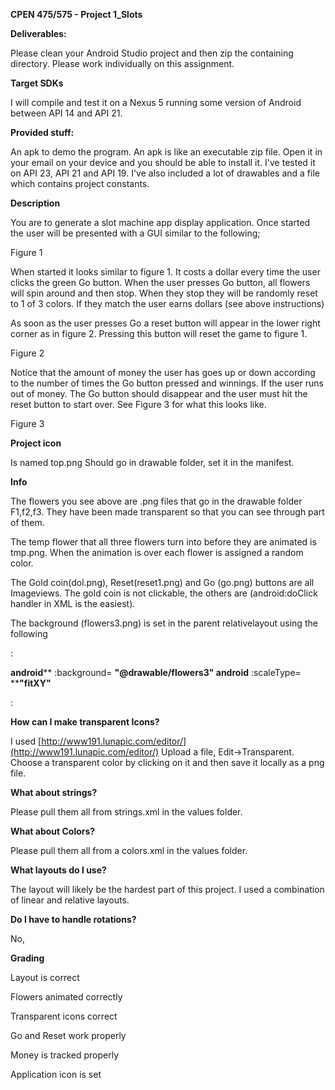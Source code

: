 **CPEN 475/575  - Project 1\_Slots**

**Deliverables:**

Please clean your Android Studio project and then zip the containing directory.  Please work individually on this assignment.

**Target SDKs**

I will compile and test it on a Nexus 5 running some version of Android between API 14 and API 21.

**Provided stuff:**

An apk to demo the program.  An apk is like an executable zip file.  Open it in your email on your device and you should be able to install it.  I&#39;ve tested it on API 23, API 21 and API 19.   I&#39;ve also included a lot of drawables and a file which contains project constants.

**Description**

You are to generate a slot machine app display application.  Once started the user will be presented with a GUI similar to the following;

Figure 1

When started it looks similar to figure 1.  It costs a dollar every time the user clicks the green Go button. When the user presses Go button, all flowers will spin around and then stop. When they stop they will be randomly reset to 1 of 3 colors.  If they match the user earns dollars (see above instructions)

As soon as the user presses Go a reset button will appear in the lower right corner as in figure 2. Pressing this button will reset the game to figure 1.



Figure 2

Notice that the amount of money the user has goes up or down according to the number of times the Go button pressed and winnings.  If the user runs out of money.  The Go button should disappear and the user must hit the reset button to start over.  See Figure 3 for what this looks like.

Figure 3



**Project icon**

Is named top.png Should go in drawable folder, set it in the manifest.

**Info**

The flowers you see above are .png files that go in the drawable folder F1,f2,f3.  They have been made transparent so that you can see through part of them.

The temp flower that all three flowers turn into before they are animated is tmp.png.   When the animation is over each flower is assigned a random color.

The Gold coin(dol.png), Reset(reset1.png) and Go (go.png) buttons are all Imageviews.  The gold coin is not clickable, the others are (android:doClick handler in XML is the easiest).

The background (flowers3.png)  is set in the parent relativelayout using the following

:

**android**** :background= ****&quot;@drawable/flowers3&quot;**
**android**** :scaleType= ****&quot;fitXY&quot;**

:



**How can I make transparent Icons?**

I used [http://www191.lunapic.com/editor/](http://www191.lunapic.com/editor/) Upload a file, Edit-&gt;Transparent.  Choose a transparent color by clicking on it and then save it locally as a png file.

**What about strings?**

Please pull them all from strings.xml in the values folder.

**What about Colors?**

Please pull them all from a colors.xml in the values folder.

**What layouts do I use?**

The layout will likely be the hardest part of this project.  I used a combination of linear and relative layouts.

**Do I have to handle rotations?**

No,

**Grading**

Layout is correct

Flowers animated correctly

Transparent icons correct

Go and Reset work properly

Money is tracked properly

Application icon is set
